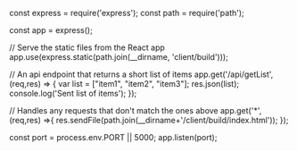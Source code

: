 const express = require('express');
const path = require('path');

const app = express();

// Serve the static files from the React app
app.use(express.static(path.join(\_\_dirname, 'client/build')));

// An api endpoint that returns a short list of items
app.get('/api/getList', (req,res) => {
var list = ["item1", "item2", "item3"];
res.json(list);
console.log('Sent list of items');
});

// Handles any requests that don't match the ones above
app.get('\*', (req,res) =>{
res.sendFile(path.join(\_\_dirname+'/client/build/index.html'));
});

const port = process.env.PORT || 5000;
app.listen(port);
